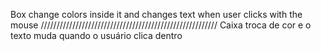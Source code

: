Box change colors inside it and changes text when user clicks with the mouse
////////////////////////////////////////////////////////
Caixa troca de cor e o texto muda quando o usuário clica dentro
